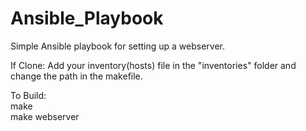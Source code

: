 # Ansible_Playbook

Simple Ansible playbook for setting up a webserver.

If Clone:
    Add your inventory(hosts) file in the "inventories" folder and change the path in the makefile.

To Build:<br />
    make <br />
    make webserver <br />
    
    

    
